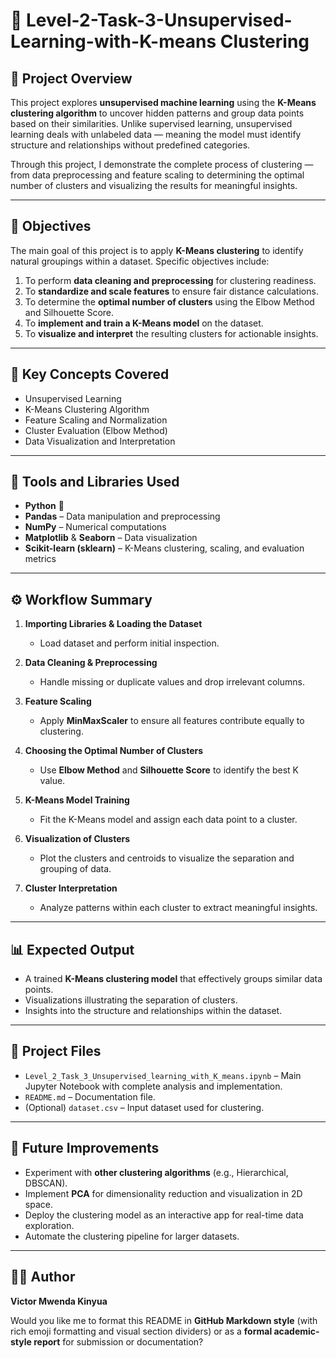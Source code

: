 # 🧠 Level-2-Task-3-Unsupervised-Learning-with-K-means Clustering

## 📘 **Project Overview**

This project explores **unsupervised machine learning** using the **K-Means clustering algorithm** to uncover hidden patterns and group data points based on their similarities.
Unlike supervised learning, unsupervised learning deals with unlabeled data — meaning the model must identify structure and relationships without predefined categories.

Through this project, I demonstrate the complete process of clustering — from data preprocessing and feature scaling to determining the optimal number of clusters and visualizing the results for meaningful insights.

---

## 🎯 **Objectives**

The main goal of this project is to apply **K-Means clustering** to identify natural groupings within a dataset.
Specific objectives include:

1. To perform **data cleaning and preprocessing** for clustering readiness.
2. To **standardize and scale features** to ensure fair distance calculations.
3. To determine the **optimal number of clusters** using the Elbow Method and Silhouette Score.
4. To **implement and train a K-Means model** on the dataset.
5. To **visualize and interpret** the resulting clusters for actionable insights.

---

## 🧠 **Key Concepts Covered**

* Unsupervised Learning
* K-Means Clustering Algorithm
* Feature Scaling and Normalization
* Cluster Evaluation (Elbow Method)
* Data Visualization and Interpretation

---

## 🧰 **Tools and Libraries Used**

* **Python** 🐍
* **Pandas** – Data manipulation and preprocessing
* **NumPy** – Numerical computations
* **Matplotlib** & **Seaborn** – Data visualization
* **Scikit-learn (sklearn)** – K-Means clustering, scaling, and evaluation metrics

---

## ⚙️ **Workflow Summary**

1. **Importing Libraries & Loading the Dataset**

   * Load dataset and perform initial inspection.

2. **Data Cleaning & Preprocessing**

   * Handle missing or duplicate values and drop irrelevant columns.

3. **Feature Scaling**

   * Apply **MinMaxScaler** to ensure all features contribute equally to clustering.

4. **Choosing the Optimal Number of Clusters**

   * Use **Elbow Method** and **Silhouette Score** to identify the best K value.

5. **K-Means Model Training**

   * Fit the K-Means model and assign each data point to a cluster.

6. **Visualization of Clusters**

   * Plot the clusters and centroids to visualize the separation and grouping of data.

7. **Cluster Interpretation**

   * Analyze patterns within each cluster to extract meaningful insights.

---

## 📊 **Expected Output**

* A trained **K-Means clustering model** that effectively groups similar data points.
* Visualizations illustrating the separation of clusters.
* Insights into the structure and relationships within the dataset.

---

## 📁 **Project Files**

* `Level_2_Task_3_Unsupervised_learning_with_K_means.ipynb` – Main Jupyter Notebook with complete analysis and implementation.
* `README.md` – Documentation file.
* (Optional) `dataset.csv` – Input dataset used for clustering.

---

## 🧩 **Future Improvements**

* Experiment with **other clustering algorithms** (e.g., Hierarchical, DBSCAN).
* Implement **PCA** for dimensionality reduction and visualization in 2D space.
* Deploy the clustering model as an interactive app for real-time data exploration.
* Automate the clustering pipeline for larger datasets.

---

## 👨‍💻 **Author**

**Victor Mwenda Kinyua**

Would you like me to format this README in **GitHub Markdown style** (with rich emoji formatting and visual section dividers) or as a **formal academic-style report** for submission or documentation?
